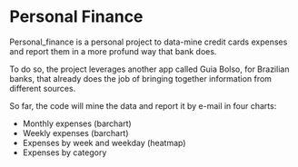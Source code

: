 # Personal Finance

Personal_finance is a personal project to data-mine credit cards expenses and report them in a more profund way that bank does. 

To do so, the project leverages another app called Guia Bolso, for Brazilian banks, that already does the job of bringing together information from different sources.

So far, the code will mine the data and report it by e-mail in four charts:
* Monthly expenses (barchart)
* Weekly expenses (barchart)
* Expenses by week and weekday (heatmap)
* Expenses by category
